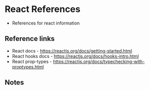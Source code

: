 # React References

* References for react information

## Reference links
* React docs - https://reactjs.org/docs/getting-started.html
* React hooks docs - https://reactjs.org/docs/hooks-intro.html
* React prop-types - https://reactjs.org/docs/typechecking-with-proptypes.html

## Notes
